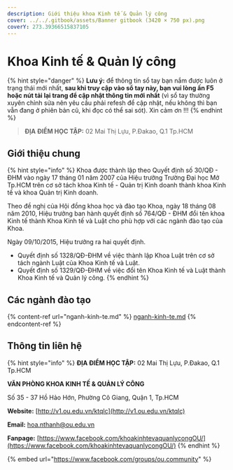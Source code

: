 ```yaml
---
description: Giới thiệu khoa Kinh tế & Quản lý công
cover: ../../.gitbook/assets/Banner gitbook (3420 × 750 px).png
coverY: 273.39366515837105
---
```


# Khoa Kinh tế & Quản lý công

{% hint style="danger" %}
**Lưu ý:** để thông tin sổ tay bạn nắm được luôn ở trạng thái mới nhất, **sau khi truy cập vào sổ tay này, bạn vui lòng ấn F5 hoặc nút tải lại trang để cập nhật thông tin mới nhất** (vì sổ tay thường xuyên chỉnh sửa nên yêu cầu phải refesh để cập nhật, nếu không thì bạn vẫn đang ở phiên bản cũ, khi đọc có thể sai sót). Xin cảm ơn !!!
{% endhint %}

> **ĐỊA ĐIỂM HỌC TẬP:** 02 Mai Thị Lựu, P.Đakao, Q.1 Tp.HCM

## **Giới thiệu chung**

{% hint style="info" %}
Khoa được thành lập theo Quyết định số 30/QĐ - ĐHM vào ngày 17 tháng 01 năm 2007 của Hiệu trưởng Trường Đại học Mở Tp.HCM trên cơ sở tách khoa Kinh tế - Quản trị Kinh doanh thành khoa Kinh tế và khoa Quản trị Kinh doanh.

Theo đề nghị của Hội đồng khoa học và đào tạo Khoa, ngày 18 tháng 08 năm 2010, Hiệu trưởng ban hành quyết định số 764/QĐ - ĐHM đổi tên khoa Kinh tế thành Khoa Kinh tế và Luật cho phù hợp với các ngành đào tạo của Khoa.

Ngày 09/10/2015, Hiệu trưởng ra hai quyết định.

* Quyết định số 1328/QĐ-ĐHM về việc thành lập Khoa Luật trên cơ sở tách ngành Luật của Khoa Kinh tế và Luật.
* Quyết định số 1329/QĐ-ĐHM về việc đổi tên Khoa Kinh tế và Luật thành Khoa Kinh tế và Quản lý công.
{% endhint %}

## Các ngành đào tạo

{% content-ref url="nganh-kinh-te.md" %}
[nganh-kinh-te.md](nganh-kinh-te.md)
{% endcontent-ref %}

## Thông tin liên hệ

{% hint style="info" %}
**ĐỊA ĐIỂM HỌC TẬP:** 02 Mai Thị Lựu, P.Đakao, Q.1 Tp.HCM

**VĂN PHÒNG KHOA KINH TẾ & QUẢN LÝ CÔNG**

Số 35 - 37 Hồ Hảo Hớn, Phường Cô Giang, Quận 1, Tp.HCM

**Website:** [http://v1.ou.edu.vn/ktqlc](http://v1.ou.edu.vn/ktqlc)

**Email:** [hoa.nthanh@ou.edu.vn](mailto:doanhoicntt@ou.edu.vn)

**Fanpage:** [https://www.facebook.com/khoakinhtevaquanlycongOU/](https://www.facebook.com/khoakinhtevaquanlycongOU/)
{% endhint %}

{% embed url="https://www.facebook.com/groups/ou.community" %}
